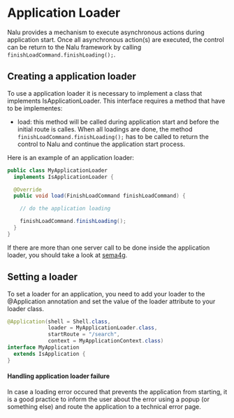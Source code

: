 # Application Loader
Nalu provides a mechanism to execute asynchronous actions during application start. Once all asynchronous action(s) are executed, the control can be return to the Nalu framework by calling ```finishLoadCommand.finishLoading();```.

## Creating a application loader
To use a application loader it is necessary to implement a class that implements IsApplicationLoader. This interface requires a method that have to be implementes:

* load: this method will be called during application start and before the initial route is calles. When all loadings are done, the method ```finishLoadCommand.finishLoading();``` has to be called to return the control to Nalu and continue the application start process.

Here is an example of an application loader:

```Java
public class MyApplicationLoader
  implements IsApplicationLoader {

  @Override
  public void load(FinishLoadCommand finishLoadCommand) {

    // do the application loading

    finishLoadCommand.finishLoading();
  }
}
```
If there are more than one server call to be done inside the application loader, you should take a look at [sema4g](https://github.com/mvp4g/sema4g).

## Setting a loader
To set a loader for an application, you need to add your loader to the @Application annotation and set the value of the loader attribute to your loader class.

```Java
@Application(shell = Shell.class,
             loader = MyApplicationLoader.class,
             startRoute = "/search",
             context = MyApplicationContext.class)
interface MyApplication
  extends IsApplication {
}
```

#### Handling application loader failure
In case a loading error occured that prevents the application from starting, it is a good practice to inform the user about the error using a popup (or something else) and route the application to a technical error page.
